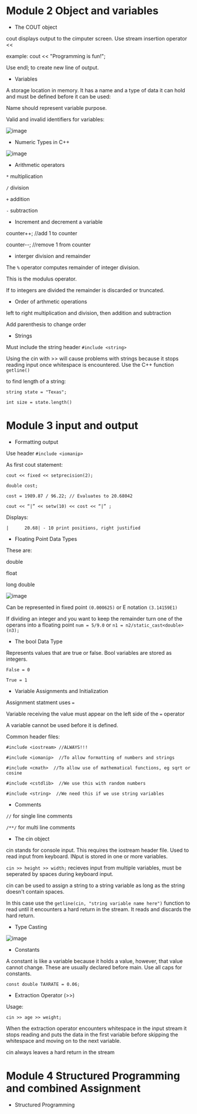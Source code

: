 # Module 2 Object and variables

- The COUT object

cout displays output to the cimputer screen.
Use stream insertion operator <<

example: cout << "Programming is fun!";

Use endl; to create new line of output.

- Variables

A storage location in memory. It has a name and a type of data it can hold and must be defined before it can be used:

Name should represent variable purpose.

Valid and invalid identifiers for variables:

![image](https://github.com/Jrh1337/Jrh1337/assets/166570231/a941b78b-ae0e-4ea6-a0db-162b64ca73b0)

- Numeric Types in C++

![image](https://github.com/Jrh1337/Jrh1337/assets/166570231/01e37c48-1d5a-45b0-a63a-204ffa5c69f1)

- Arithmetic operators

`*` multiplication

`/` division

`+` addition

`-` subtraction

- Increment and decrement a variable

counter++; //add 1 to counter

counter--; //remove 1 from counter

- interger division and remainder

The `%` operator computes remainder of integer division.

This is the modulus operator.

If to integers are divided the remainder is discarded or truncated.

- Order of arthmetic operations

left to right multiplication and division, then addition and subtraction

Add parenthesis to change order

- Strings

Must include the string header `#include <string>`

Using the cin with >> will cause problems with strings because it stops reading input once whitespace is encountered.  Use the C++ function `getline()`

to find length of a string:

`string state = "Texas";`

`int size = state.length()`

# Module 3 input and output

- Formatting output

Use header `#include <iomanip>`

As first cout statement:

`cout << fixed << setprecision(2);`

`double cost;`

`cost = 1989.87 / 96.22; // Evaluates to 20.68042`

`cout << “|” << setw(10) << cost << “|” ;`

Displays:

`|      20.68| - 10 print positions, right justified`

- Floating Point Data Types

These are: 

double

float 

long double

![image](https://github.com/Jrh1337/Jrh1337/assets/166570231/3effeeb1-f536-4e0a-b3f5-04418b7c6f38)

Can be represented in fixed point `(0.000625)` or E notation `(3.14159E1)`

If dividing an integer and you want to keep the remainder turn one of the operans into a floating point `num = 5/9.0` or `n1 = n2/static_cast<double>(n3);`

- The bool Data Type

Represents values that are true or false.  Bool variables are stored as integers.

`False = 0`

`True = 1`

- Variable Assignments and Initialization

Assignment statment uses `=`

Variable receiving the value must appear on the left side of the `=` operator

A variable cannot be used before it is defined.

Common header files:

`#include <iostream> //ALWAYS!!!`

`#include <iomanip>  //To allow formatting of numbers and strings`

`#include <cmath>  //To allow use of mathematical functions, eg sqrt or cosine`

`#include <cstdlib>  //We use this with random numbers`

`#include <string>  //We need this if we use string variables`

- Comments

`//` for single line comments

`/**/` for multi line comments

- The cin object

cin stands for console input.  This requires the iostream header file.  Used to read input from keyboard.  INput is stored in one or more variables.

`cin >> height >> width;` recieves input from multiple variables, must be seperated by spaces during keyboard input.

cin can be used to assign a string to a string variable as long as the string doesn't contain spaces.

In this case use the `getline(cin, "string variable name here")` function to read until it encounters a hard return in the stream.  It reads and discards the hard return.

- Type Casting

![image](https://github.com/Jrh1337/Jrh1337/assets/166570231/bb8a61b4-4c26-4005-878e-6c50240a6910)

- Constants

A constant is like a variable because it holds a value, however, that value cannot change.  These are usually declared before main.  Use all caps for constants.

`const double TAXRATE = 0.06;`

- Extraction Operator (>>)

Usage:

`cin >> age >> weight;`

When the extraction operator encounters whitespace in the input stream it stops reading and puts the data in the first variable before skipping the whitespace and moving on to the next variable.

cin always leaves a hard return in the stream


# Module 4 Structured Programming and combined Assignment

- Structured Programming









